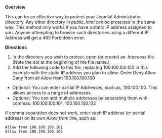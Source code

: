 <!-- Filename: How_do_you_restrict_directory_access_by_IP_address_using_htaccess%3F / Display title: How do you restrict directory access by IP address using htaccess? -->

**Overview**

This can be an effective way to protect your Joomla! Administrator
directory. Any other directory in *public_html* can be protected in the
same way. This method only works if you have a static IP address
assigned to you. Anyone attempting to browse such directories using a
different IP Address will get a 403 Forbidden error.

**Directions**

1.  In the directory you wish to protect, open (or create) an
    *.htaccess* file. (Note the dot at the beginning of the file name.)
2.  Add the following code to this file, replacing 100.100.100.100 in
    this example with the static IP address you plan to allow:
    Order Deny,Allow
    Deny from all
    Allow from 100.100.100.100

- Optional: You can enter partial IP Addresses, such as, 100.100.100.
  This allows access to a range of addresses.
- Optional: You can add multiple addresses by separating them with
  commas.
    100.100.100.101, 100.100.100.102

If comma separation does not work, enter each IP address (or partial
address) on its own *Allow from* line, such as:

    Allow from 100.100.100.101
    Allow from 100.100.100.102
